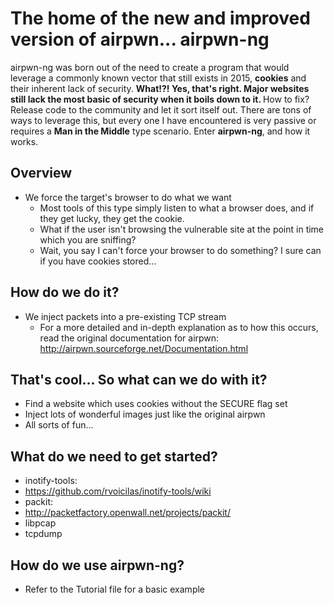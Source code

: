 The home of the new and improved version of airpwn... airpwn-ng
===============================================================

airpwn-ng was born out of the need to create a program that would leverage a commonly known vector that still exists in 2015, <b>cookies</b> and their inherent lack of security.  <b>What!?!  Yes, that's right.  Major websites still lack the most basic of security when it boils down to it. </b>How to fix?  Release code to the community and let it sort itself out.  There are tons of ways to leverage this, but every one I have encountered is very passive or requires a <b>Man in the Middle</b> type scenario.  Enter <b>airpwn-ng</b>, and how it works.


Overview
---

- We force the target's browser to do what we want
	- Most tools of this type simply listen to what a browser does, and if they get lucky, they get the cookie.
	- What if the user isn't browsing the vulnerable site at the point in time which you are sniffing?
	- Wait, you say I can't force your browser to do something?  I sure can if you have cookies stored...


How do we do it?
---
- We inject packets into a pre-existing TCP stream
	- For a more detailed and in-depth explanation as to how this occurs, read the original documentation for airpwn: http://airpwn.sourceforge.net/Documentation.html


That's cool...  So what can we do with it?
---
- Find a website which uses cookies without the SECURE flag set
- Inject lots of wonderful images just like the original airpwn
- All sorts of fun...


What do we need to get started?
---
- inotify-tools:
 - https://github.com/rvoicilas/inotify-tools/wiki
- packit:
 - http://packetfactory.openwall.net/projects/packit/
- libpcap
- tcpdump

How do we use airpwn-ng?
---
- Refer to the Tutorial file for a basic example



